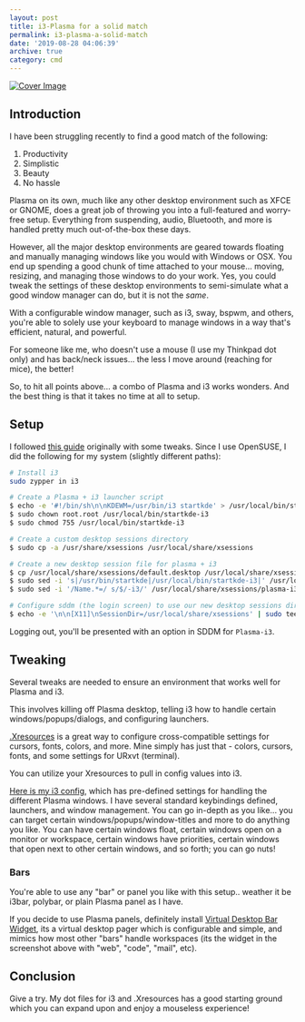 ```yaml
---
layout: post
title: i3-Plasma for a solid match
permalink: i3-plasma-a-solid-match
date: '2019-08-28 04:06:39'
archive: true
category: cmd
---
```


[![Cover Image](/assets/images/posts/screenshot.png)](/assets/images/posts/screenshot.png)

## Introduction

I have been struggling recently to find a good match of the following:

1. Productivity
2. Simplistic
3. Beauty
4. No hassle

Plasma on its own, much like any other desktop environment such as XFCE or GNOME, does a great job of throwing you into a full-featured and worry-free setup. Everything from suspending, audio, Bluetooth, and more is handled pretty much out-of-the-box these days.

However, all the major desktop environments are geared towards floating and manually managing windows like you would with Windows or OSX. You end up spending a good chunk of time attached to your mouse... moving, resizing, and managing those windows to do your work. Yes, you could tweak the settings of these desktop environments to semi-simulate what a good window manager can do, but it is not the _same_.

With a configurable window manager, such as i3, sway, bspwm, and others, you're able to solely use your keyboard to manage windows in a way that's efficient, natural, and powerful.

For someone like me, who doesn't use a mouse (I use my Thinkpad dot only) and has back/neck issues... the less I move around (reaching for mice), the better!

So, to hit all points above... a combo of Plasma and i3 works wonders. And the best thing is that it takes no time at all to setup.

## Setup

I followed [this guide](https://ryanlue.com/posts/2019-06-13-kde-i3) originally with some tweaks. Since I use OpenSUSE, I did the following for my system (slightly different paths):

```bash
# Install i3
sudo zypper in i3

# Create a Plasma + i3 launcher script
$ echo -e '#!/bin/sh\n\nKDEWM=/usr/bin/i3 startkde' > /usr/local/bin/startkde-i3
$ sudo chown root.root /usr/local/bin/startkde-i3
$ sudo chmod 755 /usr/local/bin/startkde-i3

# Create a custom desktop sessions directory
$ sudo cp -a /usr/share/xsessions /usr/local/share/xsessions

# Create a new desktop session file for plasma + i3
$ cp /usr/local/share/xsessions/default.desktop /usr/local/share/xsessions/plasma-i3.desktop
$ sudo sed -i 's|/usr/bin/startkde|/usr/local/bin/startkde-i3|' /usr/local/share/xsessions/plasma-i3.desktop
$ sudo sed -i '/Name.*=/ s/$/-i3/' /usr/local/share/xsessions/plasma-i3.desktop

# Configure sddm (the login screen) to use our new desktop sessions directory
$ echo -e '\n\n[X11]\nSessionDir=/usr/local/share/xsessions' | sudo tee -a /usr/lib/sddm/sddm.conf.d/00-general.conf
```

Logging out, you'll be presented with an option in SDDM for `Plasma-i3`.

## Tweaking

Several tweaks are needed to ensure an environment that works well for Plasma and i3.

This involves killing off Plasma desktop, telling i3 how to handle certain windows/popups/dialogs, and configuring launchers.

[.Xresources](https://github.com/gnikyt/dots/blob/master/.Xresources) is a great way to configure cross-compatible settings for cursors, fonts, colors, and more. Mine simply has just that - colors, cursors, fonts, and some settings for URxvt (terminal).

You can utilize your Xresources to pull in config values into i3.

[Here is my i3 config](https://github.com/gnikyt/dots/blob/master/.config/i3/config), which has pre-defined settings for handling the different Plasma windows. I have several standard keybindings defined, launchers, and window management. You can go in-depth as you like... you can target certain windows/popups/window-titles and more to do anything you like. You can have certain windows float, certain windows open on a monitor or workspace, certain windows have priorities, certain windows that open next to other certain windows, and so forth; you can go nuts!

### Bars

You're able to use any "bar" or panel you like with this setup.. weather it be i3bar, polybar, or plain Plasma panel as I have.

If you decide to use Plasma panels, definitely install [Virtual Desktop Bar Widget](https://store.kde.org/p/1315319/), its a virtual desktop pager which is configurable and simple, and mimics how most other "bars" handle workspaces (its the widget in the screenshot above with "web", "code", "mail", etc).

## Conclusion

Give a try. My dot files for i3 and .Xresources has a good starting ground which you can expand upon and enjoy a mouseless experience!
